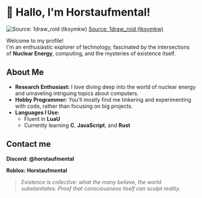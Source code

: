# 👋 Hallo, I'm Horstaufmental!

![Source: 1draw_roid (tksymkw)](https://cdn.donmai.us/original/f7/7d/__hinanawi_tenshi_touhou_drawn_by_ruu_tksymkw__f77d15c294df24e727475b82be491e84.jpg "Source: 1draw_roid (tksymkw)")
[Source: 1draw_roid (tksymkw)](https://x.com/1draw_roid/status/1786932881618866562)

Welcome to my profile!  
I'm an enthusiastic explorer of technology, fascinated by the intersections of **Nuclear Energy**, computing, and the mysteries of existence itself.

## About Me

- **Research Enthusiast:** I love diving deep into the world of nuclear energy and unraveling intriguing topics about computers.
- **Hobby Programmer:** You'll mostly find me tinkering and experimenting with code, rather than focusing on big projects.
- **Languages I Use:**
  - Fluent in **LuaU**
  - Currently learning **C**, **JavaScript**, and **Rust**

## Contact me

**Discord: @horstaufmental**

**Roblox: Horstaufmental**

> *Existence is collective: what the many believe, the world substantiates. Proof that consciousness itself can sculpt reality.*
